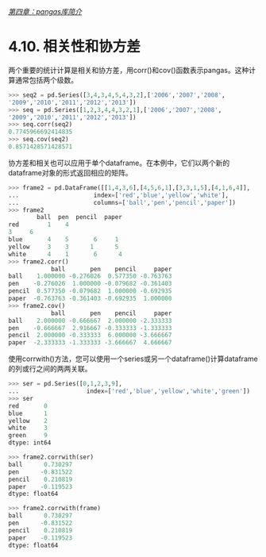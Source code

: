 

[*第四章：pangas库简介*](./README.md)

# 4.10. 相关性和协方差

两个重要的统计计算是相关和协方差，用corr()和cov()函数表示pangas。这种计算通常包括两个级数。

```python
>>> seq2 = pd.Series([3,4,3,4,5,4,3,2],['2006','2007','2008',
'2009','2010','2011','2012','2013'])
>>> seq = pd.Series([1,2,3,4,4,3,2,1],['2006','2007','2008',
'2009','2010','2011','2012','2013'])
>>> seq.corr(seq2)
0.7745966692414835
>>> seq.cov(seq2)
0.8571428571428571
```

协方差和相关也可以应用于单个dataframe。在本例中，它们以两个新的dataframe对象的形式返回相应的矩阵。

```python
>>> frame2 = pd.DataFrame([[1,4,3,6],[4,5,6,1],[3,3,1,5],[4,1,6,4]],
...                     index=['red','blue','yellow','white'],
...                     columns=['ball','pen','pencil','paper'])
>>> frame2
        ball  pen  pencil  paper
red        1    4    
3     6
blue       4    5       6     1
yellow     3    3      1      5
white      4    1       6      4
>>> frame2.corr()
            ball       pen    pencil     paper
ball    1.000000 -0.276026  0.577350 -0.763763
pen    -0.276026  1.000000 -0.079682 -0.361403
pencil  0.577350 -0.079682  1.000000 -0.692935
paper  -0.763763 -0.361403 -0.692935  1.000000
>>> frame2.cov()
            ball       pen    pencil     paper
ball    2.000000 -0.666667  2.000000 -2.333333
pen    -0.666667  2.916667 -0.333333 -1.333333
pencil  2.000000 -0.333333  6.000000 -3.666667
paper  -2.333333 -1.333333 -3.666667  4.666667
```

使用corrwith()方法，您可以使用一个series或另一个dataframe()计算dataframe的列或行之间的两两关联。

```python
>>> ser = pd.Series([0,1,2,3,9],
...                   index=['red','blue','yellow','white','green'])
>>> ser
red       0
blue      1
yellow    2
white     3
green     9
dtype: int64

>>> frame2.corrwith(ser)
ball      0.730297
pen      -0.831522
pencil    0.210819
paper    -0.119523
dtype: float64

>>> frame2.corrwith(frame)
ball      0.730297
pen      -0.831522
pencil    0.210819
paper    -0.119523
dtype: float64
```


